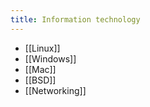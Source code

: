 ```yaml
---
title: Information technology
---
```


- [[Linux]]
- [[Windows]]
- [[Mac]]
- [[BSD]]
- [[Networking]]